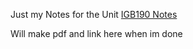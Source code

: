 Just my Notes for the Unit 
[IGB190 Notes](IGB190/IGB190_Game_Mechanics_Implementation.md)

Will make pdf and link here when im done
